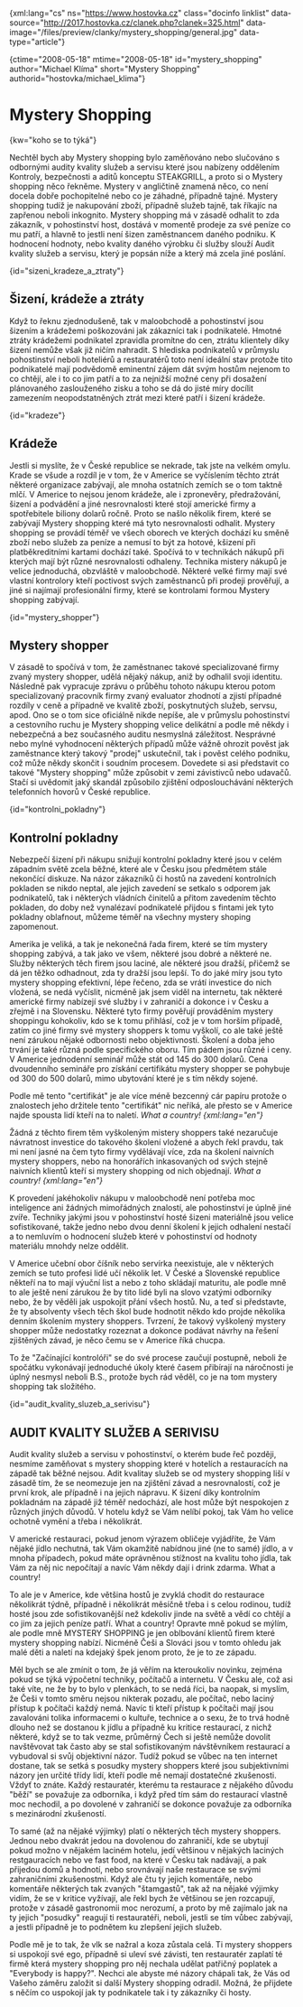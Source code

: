 
{xml:lang="cs" ns="https://www.hostovka.cz" class="docinfo linklist" data-source="http://2017.hostovka.cz/clanek.php?clanek=325.html" data-image="/files/preview/clanky/mystery_shopping/general.jpg" data-type="article"}

{ctime="2008-05-18" mtime="2008-05-18" id="mystery\_shopping" author="Michael Klíma" short="Mystery Shopping" authorid="hostovka/michael\_klima"}

# Mystery Shopping

<!-- generated attribute kw by user_udpatekw.sh on 2020-02-28, do not edit -->

{kw="koho se to týká"}

Nechtěl bych aby Mystery shopping bylo zaměňováno nebo slučováno s odbornými audity kvality služeb a servisu které jsou nabízeny oddělením Kontroly, bezpečnosti a aditů konceptu STEAKGRILL, a proto si o Mystery shopping něco řekněme. Mystery v angličtině znamená něco, co není docela dobře pochopitelné nebo co je záhadné, případně tajné. Mystery shopping tudíž je nakupování zboží, případně služeb tajně, tak říkajíc na zapřenou neboli inkognito. Mystery shopping má v zásadě odhalit to zda zákazník, v pohostinství host, dostává v momentě prodeje za své peníze co mu patří, a hlavně to jestli není šizen zaměstnancem daného podniku. K hodnocení hodnoty, nebo kvality daného výrobku či služby slouží Audit kvality služeb a servisu, který je popsán níže a který má zcela jiné poslání.

{id="sizeni\_kradeze\_a_ztraty"}

## Šizení, krádeže a ztráty

Když to řeknu zjednodušeně, tak v maloobchodě a pohostinství jsou šizením a krádežemi poškozováni jak zákazníci tak i podnikatelé. Hmotné ztráty krádežemi podnikatel zpravidla promítne do cen, ztrátu klientely díky šizení nemůže však již ničím nahradit. S hlediska podnikatelů v průmyslu pohostinství neboli hoteliérů a restauratérů toto není ideální stav protože tito podnikatelé mají podvědomě eminentní zájem dát svým hostům nejenom to co chtějí, ale i to co jim patří a to za nejnižší možné ceny při dosažení plánovaného zaslouženého zisku a toho se dá do jisté míry docílit zamezením neopodstatněných ztrát mezi které patří i šizení krádeže.

{id="kradeze"}

## Krádeže

Jestli si myslíte, že v České republice se nekrade, tak jste na velkém omylu. Krade se všude a rozdíl je v tom, že v Americe se vyčíslením těchto ztrát některé organizace zabývají, ale mnoha ostatních zemích se o tom taktně mlčí. V Americe to nejsou jenom krádeže, ale i zpronevěry, předražování, šizení a podvádění a jiné nesrovnalosti které stojí americké firmy a spotřebitele biliony dolarů ročně. Proto se našlo několik firem, které se zabývají Mystery shopping které má tyto nesrovnalosti odhalit. Mystery shopping se provádí téměř ve všech oborech ve kterých dochází ku směně zboží nebo služeb za peníze a nemusí to být za hotové, kšizení při platběkreditními kartami dochází také. Spočívá to v technikách nákupů při kterých mají být různé nesrovnalosti odhaleny. Technika mistery nákupů je velice jednoduchá, obzvláště v maloobchodě. Některé velké firmy mají své vlastní kontrolory kteří poctivost svých zaměstnanců při prodeji prověřují, a jiné si najímají profesionální firmy, které se kontrolami formou Mystery shopping zabývají.

{id="mystery_shopper"}

## Mystery shopper

V zásadě to spočívá v tom, že zaměstnanec takové specializované firmy zvaný mystery shopper, udělá nějaký nákup, aniž by odhalil svoji identitu. Následně pak vypracuje zprávu o průběhu tohoto nákupu kterou potom specializovaný pracovník firmy zvaný evaluator zhodnotí a zjistí případné rozdíly v ceně a případně ve kvalitě zboží, poskytnutých služeb, servsu, apod. Ono se o tom sice oficiálně nikde nepíše, ale v průmyslu pohostinství a cestovního ruchu je Mystery shopping velice delikátní a podle mě někdy i nebezpečná a bez současného auditu nesmyslná záležitost. Nesprávné nebo mylné vyhodnocení některých případů může vážně ohrozit pověst jak zaměstnance který takový "prodej" uskutečnil, tak i pověst celého podniku, což může někdy skončit i soudním procesem. Dovedete si asi představit co takové "Mystery shopping" může způsobit v zemi závistivců nebo udavačů. Stačí si uvědomit jaký skandál způsobilo zjištění odposlouchávání některých telefonních hovorů v České republice.

{id="kontrolni_pokladny"}

## Kontrolní pokladny

Nebezpečí šizení při nákupu snižují kontrolní pokladny které jsou v celém západním světě zcela běžné, které ale v Česku jsou předmětem stále nekončící diskuze. Na názor zákazníků či hostů na zavedení kontrolních pokladen se nikdo neptal, ale jejich zavedení se setkalo s odporem jak podnikatelů, tak i některých vládních činitelů a přitom zavedením těchto pokladen, do doby než vynalézaví podnikatelé přijdou s fintami jek tyto pokladny oblafnout, můžeme téměř na všechny mystery shoping zapomenout.

Amerika je veliká, a tak je nekonečná řada firem, které se tím mystery shopping zabývá, a tak jako ve všem, některé jsou dobré a některé ne. Služby některých těch firem jsou laciné, ale některé jsou dražší, přičemž se dá jen těžko odhadnout, zda ty dražší jsou lepší. To do jaké míry jsou tyto mystery shopping efektivní, lépe řečeno, zda se vrátí investice do nich vložená, se nedá vyčíslit, nicméně jak jsem viděl na internetu, tak některé americké firmy nabízejí své služby i v zahraničí a dokonce i v Česku a zřejmě i na Slovensku. Některé tyto firmy pověřují prováděním mystery shoppingu kohokoliv, kdo se k tomu přihlásí, což je v tom horším případě, zatím co jiné firmy své mystery shoppers k tomu vyškolí, co ale také ještě není zárukou nějaké odbornosti nebo objektivnosti. Školení a doba jeho trvání je také různá podle specifického oboru. Tím pádem jsou různé i ceny. V Americe jednodenní seminář může stát od 145 do 300 dolarů. Cena dvoudenního semináře pro získání certifikátu mystery shopper se pohybuje od 300 do 500 dolarů, mimo ubytování které je s tím někdy sojené.

Podle mě tento "certifikát" je ale více méně bezcenný cár papíru protože o znalostech jeho držitele tento "certifikát" nic neříká, ale přesto se v Americe najde spousta lidí kteří na to naletí. _What a country! {xml:lang="en"}_

Žádná z těchto firem těm vyškoleným mistery shoppers také nezaručuje návratnost investice do takového školení vložené a abych řekl pravdu, tak mi není jasné na čem tyto firmy vydělávají více, zda na školení naivních mystery shoppers, nebo na honorářích inkasovaných od svých stejně naivních klientů kteří si mystery shopping od nich objednají. _What a country! {xml:lang="en"}_

K provedení jakéhokoliv nákupu v maloobchodě není potřeba moc inteligence ani žádných mimořádných znalostí, ale pohostinství je úplně jiné zvíře. Techniky jakými jsou v pohostinství hosté šizeni materiálně jsou velice sofistikované, takže jedno nebo dvou denní školení k jejich odhalení nestačí a to nemluvím o hodnocení služeb které v pohostinství od hodnoty materiálu mnohdy nelze oddělit.

V Americe učební obor číšník nebo servírka neexistuje, ale v některých zemích se tuto profesi lidé učí několik let. V České a Slovenské republice někteří na to mají výuční list a nebo z toho skládají maturitu, ale podle mně to ale ještě není zárukou že by tito lidé byli na slovo vzatými odborníky nebo, že by věděli jak uspokojit přání všech hostů. Nu, a teď si představte, že ty absolventy všech těch škol bude hodnotit někdo kdo projde několika denním školením mystery shoppers. Tvrzení, že takový vyškolený mystery shopper může nedostatky rozeznat a dokonce podávat návrhy na řešení zjištěných závad, je něco čemu se v Americe říká chucpa.

To že "Začínající kontrolóři" se do své procese zaučují postupně, neboli že spočátku vykonávají jednoduché úkoly které časem přibírají na náročnosti je úplný nesmysl neboli B.S., protože bych rád věděl, co je na tom mystery shopping tak složitého.

{id="audit\_kvality\_sluzeb\_a\_serivisu"}

## AUDIT KVALITY SLUŽEB A SERIVISU

Audit kvality služeb a servisu v pohostinství, o kterém bude řeč později, nesmíme zaměňovat s mystery shopping které v hotelích a restauracích na západě tak běžné nejsou. Adit kvalitay služeb se od mystery shopping liší v zásadě tím, že se neomezuje jen na zjištění závad a nesrovnalostí, což je první krok, ale případně i na jejich nápravu. K šizení díky kontrolním pokladnám na západě již téměř nedochází, ale host může být nespokojen z různých jiných důvodů. V hotelu když se Vám nelíbí pokoj, tak Vám ho velice ochotně vymění a třeba i několikrát.

V americké restauraci, pokud jenom výrazem obličeje vyjádříte, že Vám nějaké jídlo nechutná, tak Vám okamžitě nabídnou jiné (ne to samé) jídlo, a v mnoha případech, pokud máte oprávněnou stížnost na kvalitu toho jídla, tak Vám za něj nic nepočítají a navíc Vám někdy dají i drink zdarma. What a country!

To ale je v Americe, kde většina hostů je zvyklá chodit do restaurace několikrát týdně, případně i několikrát měsíčně třeba i s celou rodinou, tudíž hosté jsou zde sofistikovanější než kdekoliv jinde na světě a vědí co chtějí a co jim za jejich peníze patří. What a country! Opravte mně pokud se mýlím, ale podle mně MYSTERY SHOPPING je jen oblbování klientů firem které mystery shopping nabízí. Nicméně Češi a Slováci jsou v tomto ohledu jak malé děti a naletí na kdejaký špek jenom proto, že je to ze západu.

Měl bych se ale zmínit o tom, že já věřím na kteroukoliv novinku, zejména pokud se týká výpočetní techniky, počítačů a internetu. V Česku ale, což asi také víte, ne že by to bylo v plenkách, to se nedá říci, ba naopak, si myslím, že Češi v tomto směru nejsou nikterak pozadu, ale počítač, nebo laciný přístup k počítači každý nemá. Navíc ti kteří přístup k počítači mají jsou zavalováni tolika informacemi o kultuře, technice a o sexu, že to trvá hodně dlouho než se dostanou k jídlu a případně ku kritice restaurací, z nichž některé, když se to tak vezme, průměrný Čech si ještě nemůže dovolit navštěvovat tak často aby se stal sofistikovaným návštěvníkem restaurací a vybudoval si svůj objektivní názor. Tudíž pokud se vůbec na ten internet dostane, tak se setká s posudky mystery shoppers které jsou subjektivními názory jen určité třídy lidí, kteří podle mě nemají dostatečné zkušenosti. Vždyť to znáte. Každý restauratér, kterému ta restaurace z nějakého důvodu "běží" se považuje za odborníka, i když před tím sám do restaurací vlastně moc nechodil, a po dovolené v zahraničí se dokonce považuje za odborníka s mezinárodní zkušeností.

To samé (až na nějaké výjimky) platí o některých těch mystery shoppers. Jednou nebo dvakrát jedou na dovolenou do zahraničí, kde se ubytují pokud možno v nějakém laciném hotelu, jedí většinou v nějakých laciných restgauracích nebo ve fast food, na které v Česku tak nadávají, a pak přijedou domů a hodnotí, nebo srovnávají naše restaurace se svými zahraničními zkušenostmi. Když ale čtu ty jejich komentáře, nebo komentáře některých tak zvaných "štamgastů", tak až na nějaké výjimky vidím, že se v kritice vyžívají, ale řekl bych že většinou se jen rozcapují, protože v zásadě gastronomii moc nerozumí, a proto by mě zajímalo jak na ty jejich "posudky" reagují ti restauratéři, neboli, jestli se tím vůbec zabývají, a jestli případně je to podnětem ku zlepšení jejich služeb.

Podle mě je to tak, že vlk se nažral a koza zůstala celá. Ti mystery shoppers si uspokojí své ego, případně si uleví své závisti, ten restauratér zaplatí té firmě která mystery shopping pro něj nechala udělat patřičný poplatek a "Everybody is happy?". Nechci ale abyste mé názory chápali tak, že Vás od Vašeho záměru založit si další Mystery shopping odradil. Možná, že přijdete s něčím co uspokojí jak ty podnikatele tak i ty zákazníky či hosty.

